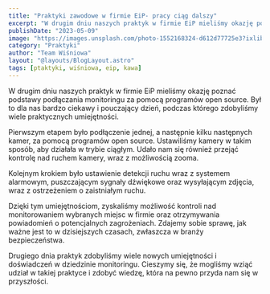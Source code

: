 ```yaml
---
title: "Praktyki zawodowe w firmie EiP- pracy ciąg dalszy"
excerpt: "W drugim dniu naszych praktyk w firmie EiP mieliśmy okazję poznać podstawy podłączania monitoringu za pomocą programów open source. Był to dla nas bardzo ciekawy i pouczający dzień, podczas którego zdobyliśmy wiele praktycznych umiejętności."
publishDate: "2023-05-09"
image: "https://images.unsplash.com/photo-1552168324-d612d77725e3?ixlib=rb-4.0.3&ixid=MnwxMjA3fDB8MHxwaG90by1wYWdlfHx8fGVufDB8fHx8&auto=format&fit=crop&w=436&q=80"
category: "Praktyki"
author: "Team Wiśniowa"
layout: "@layouts/BlogLayout.astro"
tags: [ptaktyki, wiśniowa, eip, kawa]
---
```


W drugim dniu naszych praktyk w firmie EiP mieliśmy okazję poznać podstawy podłączania monitoringu za pomocą programów open source. Był to dla nas bardzo ciekawy i pouczający dzień, podczas którego zdobyliśmy wiele praktycznych umiejętności.

Pierwszym etapem było podłączenie jednej, a następnie kilku następnych kamer, za pomocą programów open source. Ustawiliśmy kamery w takim sposób, aby działała w trybie ciągłym. Udało nam się również przejąć kontrolę nad ruchem kamery, wraz z możliwością zooma.

Kolejnym krokiem było ustawienie detekcji ruchu wraz z systemem alarmowym, puszczającym sygnały dźwiękowe oraz wysyłającym zdjęcia, wraz z ostrzeżeniem o zaistniałym ruchu.

Dzięki tym umiejętnościom, zyskaliśmy możliwość  kontroli nad monitorowaniem wybranych miejsc w firmie oraz otrzymywania powiadomień o potencjalnych zagrożeniach. Zdajemy sobie sprawę, jak ważne jest to w dzisiejszych czasach, zwłaszcza w branży bezpieczeństwa.

Drugiego dnia praktyk zdobyliśmy wiele nowych umiejętności i doświadczeń w dziedzinie monitoringu. Cieszymy się, że mogliśmy wziąć udział w takiej praktyce i zdobyć wiedzę, która na pewno przyda nam się w przyszłości.
